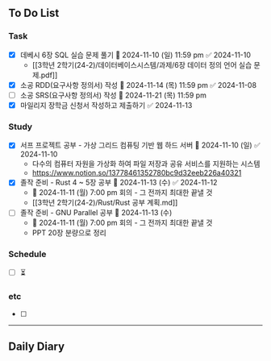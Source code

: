 ## To Do List
### Task
- [x] 데베시 6장 SQL 실습 문제 풀기 📅 2024-11-10 (일) 11:59 pm ✅ 2024-11-10
	- [[3학년 2학기(24-2)/데이터베이스시스템/과제/6장 데이터 정의 언어 실습 문제.pdf]]
- [x] 소공 RDD(요구사항 정의서) 작성 📅 2024-11-14 (목) 11:59 pm ✅ 2024-11-08
- [ ] 소공 SRS(요구사항 정의서) 작성 📅 2024-11-21 (목) 11:59 pm
- [x] 마일리지 장학금 신청서 작성하고 제출하기 ✅ 2024-11-13

### Study
- [x] 서프 프로젝트 공부 - 가상 그리드 컴퓨팅 기반 웹 하드 서버 📅 2024-11-10 (일) ✅ 2024-11-10
	- 다수의 컴퓨터 자원을 가상화 하여 파일 저장과 공유 서비스를 지원하는 시스템
	- <https://www.notion.so/13778461352780bc9d32eeb226a40321>
- [x] 졸작 준비 - Rust 4 ~ 5장 공부 📅 2024-11-13 (수) ✅ 2024-11-12
	- 📅 2024-11-11 (월) 7:00 pm 회의 - 그 전까지 최대한 끝낼 것
	- [[3학년 2학기(24-2)/Rust/Rust 공부 계획.md]]
- [ ] 졸작 준비 - GNU Parallel 공부 📅 2024-11-13 (수)
	- 📅 2024-11-11 (월) 7:00 pm 회의 - 그 전까지 최대한 끝낼 것
	- PPT 20장 분량으로 정리

### Schedule
- [ ] ⏳

### etc
- [ ] 

---
## Daily Diary

